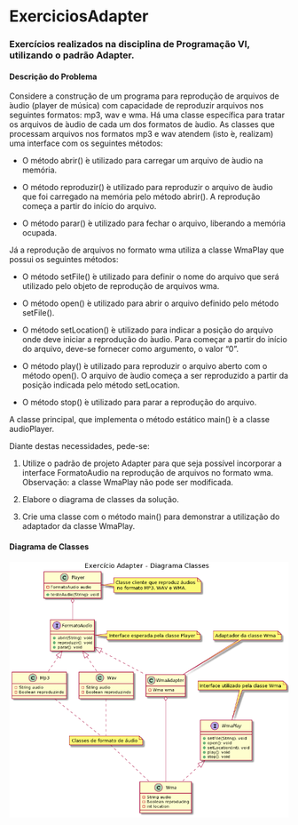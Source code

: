 # ExerciciosAdapter

### Exercícios realizados na disciplina de Programação VI, utilizando o padrão Adapter.

#### Descrição do Problema

Considere a construção de um programa para reprodução de arquivos de ́audio (player de música) com capacidade de reproduzir arquivos nos seguintes formatos: mp3, wav e wma. Há uma classe específica para tratar os arquivos de ́audio de cada um dos formatos de ́audio. As classes que processam arquivos nos formatos mp3 e wav atendem (isto ́e, realizam) uma interface com os seguintes métodos:

* O método abrir() ́e utilizado para carregar um arquivo de ́audio na memória.

* O método reproduzir() ́e utilizado para reproduzir o arquivo de ́audio que foi carregado na memória pelo método abrir(). A reprodução começa a partir do início do arquivo.

* O método parar() ́e utilizado para fechar o arquivo, liberando a memória ocupada.

Já a reprodução de arquivos no formato wma utiliza a classe WmaPlay que possui os seguintes métodos:

* O método setFile() ́e utilizado para definir o nome do arquivo que será utilizado pelo objeto de reprodução de arquivos wma.

* O método open() ́e utilizado para abrir o arquivo definido pelo método setFile().

* O método setLocation() ́e utilizado para indicar a posição do arquivo onde deve iniciar a reprodução do ́audio. Para começar a partir do início do arquivo, deve-se fornecer como argumento, o valor “0”.

* O método play() ́e utilizado para reproduzir o arquivo aberto com o método open(). O arquivo de  ́audio começa a ser reproduzido a partir da posição indicada pelo método setLocation.

* O método stop() ́e utilizado para parar a reprodução do arquivo.

A classe principal, que implementa o método estático main() ́e a classe audioPlayer.

Diante destas necessidades, pede-se:

1. Utilize o padrão de projeto Adapter para que seja possível incorporar a interface FormatoAudio na reprodução de arquivos no formato wma.
Observação: a classe WmaPlay não pode ser modificada.

2. Elabore o diagrama de classes da solução.

3. Crie uma classe com o método main() para demonstrar a utilização do adaptador da classe WmaPlay.

#### Diagrama de Classes

<img src="Diagrama Classes.PNG" heigth="600" width="600">